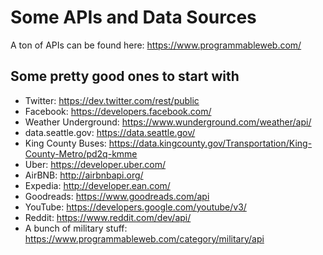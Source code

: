 # Some APIs and Data Sources

A ton of APIs can be found here: https://www.programmableweb.com/

## Some pretty good ones to start with

- Twitter: https://dev.twitter.com/rest/public
- Facebook: https://developers.facebook.com/
- Weather Underground: https://www.wunderground.com/weather/api/
- data.seattle.gov: https://data.seattle.gov/
- King County Buses: https://data.kingcounty.gov/Transportation/King-County-Metro/pd2q-kmme
- Uber: https://developer.uber.com/
- AirBNB: http://airbnbapi.org/
- Expedia: http://developer.ean.com/
- Goodreads: https://www.goodreads.com/api
- YouTube: https://developers.google.com/youtube/v3/
- Reddit: https://www.reddit.com/dev/api/
- A bunch of military stuff: https://www.programmableweb.com/category/military/api
